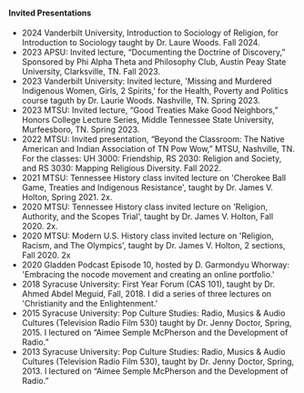 #### Invited Presentations

- 2024 Vanderbilt University, Introduction to Sociology of Religion, for Introduction to Sociology taught by Dr. Laure Woods. Fall 2024.
- 2023 APSU: Invited lecture, “Documenting the Doctrine of Discovery,” Sponsored by Phi Alpha Theta and Philosophy Club, Austin Peay State University, Clarksville, TN. Fall 2023.
- 2023 Vanderbilt University: Invited lecture, 'Missing and Murdered Indigenous Women, Girls, 2 Spirits,' for the Health, Poverty and Politics course taguth by Dr. Laurie Woods. Nashville, TN. Spring 2023.
- 2023 MTSU: Invited lecture, “Good Treaties Make Good Neighbors,” Honors College Lecture Series, Middle Tennessee State University, Murfeesboro, TN. Spring 2023.
- 2022 MTSU: Invited presentation, “Beyond the Classroom: The Native American and Indian Association of TN Pow Wow,” MTSU, Nashville, TN. For the classes: UH 3000: Friendship, RS 2030: Religion and Society, and RS 3030: Mapping Religious Diversity. Fall 2022.
- 2021 MTSU: Tennessee History class invited lecture on 'Cherokee Ball Game, Treaties and Indigenous Resistance', taught by Dr. James V. Holton, Spring 2021. 2x.
- 2020 MTSU: Tennessee History class invited lecture on 'Religion, Authority, and the Scopes Trial', taught by Dr. James V. Holton, Fall 2020. 2x.
- 2020 MTSU: Modern U.S. History class invited lecture on 'Religion, Racism, and The Olympics', taught by Dr. James V. Holton, 2 sections, Fall 2020. 2x
- 2020 Gladden Podcast Episode 10, hosted by D. Garmondyu Whorway: 'Embracing the nocode movement and creating an online portfolio.'
- 2018 Syracuse University: First Year Forum (CAS 101), taught by Dr. Ahmed Abdel Meguid, Fall, 2018. I did a series of three lectures on 'Christianity and the Enlightenment.'
- 2015 Syracuse University: Pop Culture Studies: Radio, Musics & Audio Cultures (Television Radio Film 530) taught by Dr. Jenny Doctor, Spring, 2015. I lectured on “Aimee Semple McPherson and the Development of Radio.”
- 2013 Syracuse University: Pop Culture Studies: Radio, Musics & Audio Cultures (Television Radio Film 530), taught by Dr. Jenny Doctor, Spring, 2013. I lectured on “Aimee Semple McPherson and the Development of Radio.” 
